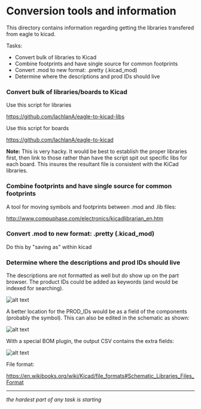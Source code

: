 Conversion tools and information
====================================

This directory contains information regarding getting the libraries transfered from eagle to kicad.

Tasks:

* Convert bulk of libraries to Kicad
* Combine footprints and have single source for common footprints
* Convert .mod to new format: .pretty (.kicad_mod)
* Determine where the descriptions and prod IDs should live

### Convert bulk of libraries/boards to Kicad

Use this script for libraries

https://github.com/lachlanA/eagle-to-kicad-libs

Use this script for boards

https://github.com/lachlanA/eagle-to-kicad

**Note:** This is very hacky.  It would be best to establish the proper libraries first, then link to those rather than have the script spit out specific libs for each board.  This insures the resultant file is consistent with the KiCad libraries.

### Combine footprints and have single source for common footprints

A tool for moving symbols and footprints between .mod and .lib files:

http://www.compuphase.com/electronics/kicadlibrarian_en.htm

### Convert .mod to new format: .pretty (.kicad_mod)

Do this by "saving as" within kicad

### Determine where the descriptions and prod IDs should live

The descriptions are not formatted as well but do show up on the part browser.  The product IDs could be added as keywords (and would be indexed for searching).

![alt text](https://github.com/sparkfun/SparkFun-KiCad-Libraries/blob/master/Conversion/description_tag_example.jpg?raw=true "Example description")

A better location for the PROD_IDs would be as a field of the components (probably the symbol).  This can also be edited in the schematic as shown:

![alt text](https://github.com/sparkfun/SparkFun-KiCad-Libraries/blob/master/Conversion/fieldsView.jpg?raw=true "Example description")

With a special BOM plugin, the output CSV contains the extra fields:

![alt text](https://github.com/sparkfun/SparkFun-KiCad-Libraries/blob/master/Conversion/generatedBOM.jpg?raw=true "Example description")

File format:

https://en.wikibooks.org/wiki/Kicad/file_formats#Schematic_Libraries_Files_Format

------

*the hardest part of any task is starting* 
